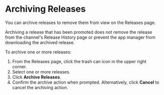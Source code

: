 # Archiving Releases

You can archive releases to remove them from view on the Releases page.

Archiving a release that has been promoted does not remove the release from the channel's Release History page or prevent the app manager from downloading the archived release.

To archive one or more releases:

1. From the Releases page, click the trash can icon in the upper right corner.
1. Select one or more releases.
1. Click **Archive Releases**.
1. Confirm the archive action when prompted. Alternatively, click **Cancel** to cancel the archiving action.
